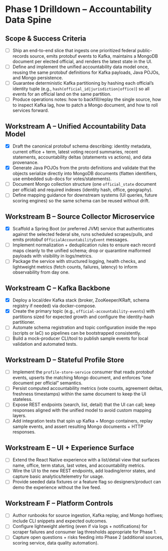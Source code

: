 # Phase 1 Drilldown – Accountability Data Spine

## Scope & Success Criteria
- [ ] Ship an end-to-end slice that ingests one prioritized federal public-records source, emits protobuf events to Kafka, maintains a MongoDB document per elected official, and renders the latest state in the UI.
- [ ] Define and implement the unified accountability data model once, reusing the same protobuf definitions for Kafka payloads, Java POJOs, and Mongo persistence.
- [ ] Guarantee deterministic Kafka partitioning by hashing each official’s identity tuple (e.g., `hash(official_id|jurisdiction|office)`) so all events for an official land on the same partition.
- [ ] Produce operations notes: how to backfill/replay the single source, how to inspect Kafka lag, how to patch a Mongo document, and how to roll services forward.

## Workstream A – Unified Accountability Data Model
- [x] Draft the canonical protobuf schema describing: identity metadata, current office + term, latest voting record summaries, recent statements, accountability deltas (statements vs actions), and data provenance.
- [x] Generate Java POJOs from the proto definitions and validate that the objects serialize directly into MongoDB documents (flatten identifiers, use embedded sub-docs for votes/statements).
- [ ] Document Mongo collection structure (one `official_state` document per official) and required indexes (identity hash, office, geography).
- [ ] Define mapping guidance for downstream systems (UI queries, future scoring engines) so the same schema can be reused without drift.

## Workstream B – Source Collector Microservice
- [x] Scaffold a Spring Boot (or preferred JVM) service that authenticates against the selected federal site, runs scheduled scrapes/pulls, and emits protobuf `OfficialAccountabilityEvent` messages.
- [ ] Implement normalization + deduplication rules to ensure each record maps cleanly to the unified schema; drop or quarantine malformed payloads with visibility in logs/metrics.
- [ ] Package the service with structured logging, health checks, and lightweight metrics (fetch counts, failures, latency) to inform observability from day one.

## Workstream C – Kafka Backbone
- [x] Deploy a local/dev Kafka stack (broker, ZooKeeper/KRaft, schema registry if needed) via docker-compose.
- [x] Create the primary topic (e.g., `official-accountability-events`) with partitions sized for expected growth and configure the identity-hash partitioner.
- [ ] Automate schema registration and topic configuration inside the repo (scripts or IaC) so pipelines can be bootstrapped consistently.
- [ ] Build a mock-producer CLI/tool to publish sample events for local validation and automated tests.

## Workstream D – Stateful Profile Store
- [ ] Implement the `profile-store-service` consumer that reads protobuf events, upserts the matching Mongo document, and enforces “one document per official” semantics.
- [ ] Persist computed accountability metrics (vote counts, agreement deltas, freshness timestamps) within the same document to keep the UI stateless.
- [ ] Expose REST endpoints (search, list, detail) that the UI can call; keep responses aligned with the unified model to avoid custom mapping layers.
- [ ] Add integration tests that spin up Kafka + Mongo containers, replay sample events, and assert resulting Mongo documents + HTTP responses.

## Workstream E – UI + Experience Surface
- [ ] Extend the React Native experience with a list/detail view that surfaces name, office, term status, last votes, and accountability metrics.
- [ ] Wire the UI to the new REST endpoints, add loading/error states, and capture basic analytics/telemetry for usage.
- [ ] Provide seeded data fixtures or a feature flag so designers/product can demo the experience without the live feed.

## Workstream F – Platform Controls
- [ ] Author runbooks for source ingestion, Kafka replay, and Mongo hotfixes; include CLI snippets and expected outcomes.
- [ ] Configure lightweight alerting (even if via logs + notifications) for scraper failures and consumer lag thresholds appropriate for Phase 1.
- [ ] Capture open questions + risks feeding into Phase 2 (additional sources, scoring service, data quality automation).
